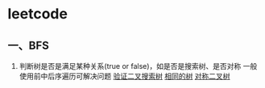 # leetcode

## 一、BFS
1. 判断树是否是满足某种关系(true or false)，如是否是搜索树、是否对称
一般使用前中后序遍历可解决问题
[验证二叉搜索树](https://leetcode-cn.com/problems/validate-binary-search-tree/)
[相同的树](https://leetcode-cn.com/problems/same-tree/)
[对称二叉树](https://leetcode-cn.com/problems/symmetric-tree/)
